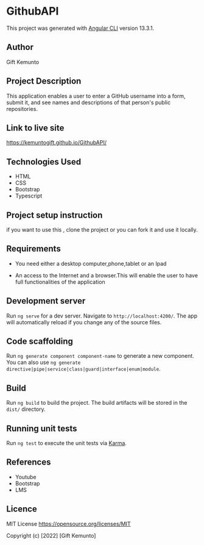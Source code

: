 # GithubAPI

This project was generated with [Angular CLI](https://github.com/angular/angular-cli) version 13.3.1.

## Author
Gift Kemunto

## Project Description
This application enables a user to enter a GitHub username into a form, submit it, and see names and descriptions of that person's public repositories.

## Link to live site
https://kemuntogift.github.io/GithubAPI/


 ## Technologies Used
* HTML 
* CSS  
* Bootstrap
* Typescript

 ## Project setup instruction
 if you want to use this , clone the project or you can fork it and use it locally.

 
## Requirements

* You need either a desktop computer,phone,tablet or an Ipad

* An access to the Internet and a browser.This will enable the user to have full functionalities of the application

## Development server

Run `ng serve` for a dev server. Navigate to `http://localhost:4200/`. The app will automatically reload if you change any of the source files.

## Code scaffolding

Run `ng generate component component-name` to generate a new component. You can also use `ng generate directive|pipe|service|class|guard|interface|enum|module`.

 ## Build

Run `ng build` to build the project. The build artifacts will be stored in the `dist/` directory.

## Running unit tests

Run `ng test` to execute the unit tests via [Karma](https://karma-runner.github.io).

## References
* Youtube
* Bootstrap
* LMS 
## Licence

MIT License https://opensource.org/licenses/MIT

Copyright (c) [2022] [Gift Kemunto] 